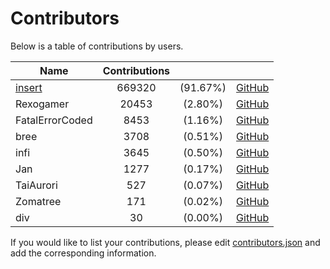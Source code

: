 # Contributors

Below is a table of contributions by users.

| Name | Contributions |   |   |
|------|:-------------:|:-:|---|
|[insert](https://insrt.uk)|669320|(91.67%)|[GitHub](https://github.com/insertish)
|Rexogamer|20453|(2.80%)|[GitHub](https://github.com/rexogamer)
|FatalErrorCoded|8453|(1.16%)|[GitHub](https://github.com/fatalerrorcoded)
|bree|3708|(0.51%)|[GitHub](https://github.com/brecert)
|infi|3645|(0.50%)|[GitHub](https://github.com/infi)
|Jan|1277|(0.17%)|[GitHub](https://github.com/janderedev)
|TaiAurori|527|(0.07%)|[GitHub](https://github.com/taiaurori)
|Zomatree|171|(0.02%)|[GitHub](https://github.com/zomatree)
|div|30|(0.00%)|[GitHub](https://github.com/div2005)

If you would like to list your contributions, please edit [contributors.json](https://github.com/revoltchat/contributions/blob/master/contributors.json) and add the corresponding information.
